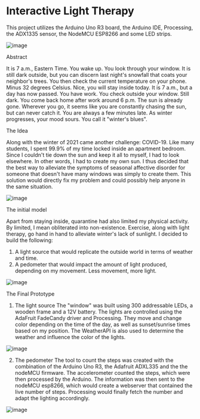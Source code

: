 # Interactive Light Therapy
This project utilizes the Arduino Uno R3 board, the Arduino IDE, Processing, the ADX1335 sensor, the NodeMCU ESP8266 and some LED strips. 

![image](https://user-images.githubusercontent.com/56971054/126576711-17460607-84f3-4223-a0c7-87310c51a2b8.png) 

Abstract

It is 7 a.m., Eastern Time. You wake up. You look through your window. It is still dark outside, but you can discern last night's snowfall that coats your neighbor's trees. You then check the current temperature on your phone. Minus 32 degrees Celsius. Nice, you will stay inside today. It is 7 a.m., but a day has now passed. You have work. You check outside your window. Still dark. You come back home after work around 6 p.m. The sun is already gone. Wherever you go, it seems like you are constantly chasing the sun, but can never catch it. You are always a few minutes late. As winter progresses, your mood sours. You call it "winter's blues".

The Idea

Along with the winter of 2021 came another challenge: COVID-19. Like many students, I spent 99.9% of my time locked inside an apartment bedroom. Since I couldn't tie down the sun and keep it all to myself, I had to look elsewhere. In other words, I had to create my own sun. I thus decided that the best way to alleviate the symptoms of seasonal affective disorder for someone that doesn't have many windows was simply to create them. This solution would directly fix my problem and could possibly help anyone in the same situation. 

![image](https://user-images.githubusercontent.com/56971054/126576905-216bc111-6c90-472f-bd5e-ee076d764c1f.png)


The initial model

Apart from staying inside, quarantine had also limited my physical activity. By limited, I mean obliterated into non-existence. Exercise, along with light therapy, go hand in hand to alleviate winter's lack of sunlight.
I decided to build the following: 


1. A light source that would replicate the outside world in terms of weather and time.
2. A pedometer that would impact the amount of light produced, depending on my movement. Less movement, more light. 

![image](https://user-images.githubusercontent.com/56971054/126576957-c9bc71a5-3be5-4b11-a786-3d61e0af0e8f.png)


The Final Prototype

1. The light source
The "window" was built using 300 addressable LEDs, a wooden frame and a 12V battery. The lights are controlled using the AdaFruit FadeCandy driver and Processing. They move and change color depending on the time of the day, as well as sunset/sunrise times based on my position. The WeatherAPI is also used to determine the weather and influence the color of the lights. 

![image](https://user-images.githubusercontent.com/56971054/126576944-bf500ec1-993d-4737-9c45-f2b68e1d2ce6.png)


2. The pedometer
The tool to count the steps was created with the combination of the Arduino Uno R3, the Adafruit ADXL335 and the the nodeMCU firmware. The accelerometer counted the steps, which were then processed by the Arduino.  The information was then sent to the nodeMCU esp8266, which would create a webserver that contained the live number of steps. Processing would finally fetch the number and adapt the lighting accordingly. 

![image](https://user-images.githubusercontent.com/56971054/126576723-3799c75c-f604-4f4b-9822-9f1a66ac6c7a.png)
